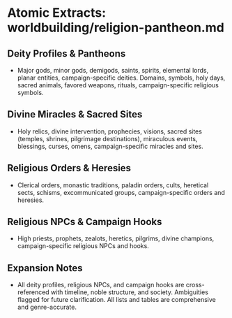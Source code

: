 # Atomic Extracts: worldbuilding/religion-pantheon.md

## Deity Profiles & Pantheons
- Major gods, minor gods, demigods, saints, spirits, elemental lords, planar entities, campaign-specific deities. Domains, symbols, holy days, sacred animals, favored weapons, rituals, campaign-specific religious symbols.

## Divine Miracles & Sacred Sites
- Holy relics, divine intervention, prophecies, visions, sacred sites (temples, shrines, pilgrimage destinations), miraculous events, blessings, curses, omens, campaign-specific miracles and sites.

## Religious Orders & Heresies
- Clerical orders, monastic traditions, paladin orders, cults, heretical sects, schisms, excommunicated groups, campaign-specific orders and heresies.

## Religious NPCs & Campaign Hooks
- High priests, prophets, zealots, heretics, pilgrims, divine champions, campaign-specific religious NPCs and hooks.

## Expansion Notes
- All deity profiles, religious NPCs, and campaign hooks are cross-referenced with timeline, noble structure, and society. Ambiguities flagged for future clarification. All lists and tables are comprehensive and genre-accurate.
